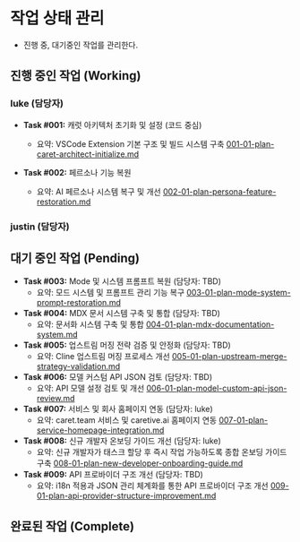 # 작업 상태 관리
 * 진행 중, 대기중인 작업를 관리한다.

## 진행 중인 작업 (Working)
### luke (담당자)
- **Task #001:** 캐럿 아키텍처 초기화 및 설정 (코드 중심)
  - 요약: VSCode Extension 기본 구조 및 빌드 시스템 구축
  [001-01-plan-caret-architect-initialize.md](./001-01-plan-caret-architect-initialize.md) 

- **Task #002:** 페르소나 기능 복원 
  - 요약: AI 페르소나 시스템 복구 및 개선
  [002-01-plan-persona-feature-restoration.md](./002-01-plan-persona-feature-restoration.md) 

### justin (담당자)

## 대기 중인 작업 (Pending)

- **Task #003:** Mode 및 시스템 프롬프트 복원 (담당자: TBD)
  - 요약: 모드 시스템 및 프롬프트 관리 기능 복구
  [003-01-plan-mode-system-prompt-restoration.md](./003-01-plan-mode-system-prompt-restoration.md) 
- **Task #004:** MDX 문서 시스템 구축 및 통합 (담당자: TBD)
  - 요약: 문서화 시스템 구축 및 통합
  [004-01-plan-mdx-documentation-system.md](./004-01-plan-mdx-documentation-system.md) 
- **Task #005:** 업스트림 머징 전략 검증 및 안정화 (담당자: TBD)
  - 요약: Cline 업스트림 머징 프로세스 개선
  [005-01-plan-upstream-merge-strategy-validation.md](./005-01-plan-upstream-merge-strategy-validation.md)
- **Task #006:** 모델 커스텀 API JSON 검토 (담당자: TBD)
  - 요약: API 모델 설정 검토 및 개선
  [006-01-plan-model-custom-api-json-review.md](./006-01-plan-model-custom-api-json-review.md)
- **Task #007:** 서비스 및 회사 홈페이지 연동 (담당자: luke)
  - 요약: caret.team 서비스 및 caretive.ai 홈페이지 연동
  [007-01-plan-service-homepage-integration.md](./007-01-plan-service-homepage-integration.md)
- **Task #008:** 신규 개발자 온보딩 가이드 개선 (담당자: luke)
  - 요약: 신규 개발자가 태스크 할당 후 즉시 작업 가능하도록 종합 온보딩 가이드 구축
  [008-01-plan-new-developer-onboarding-guide.md](./008-01-plan-new-developer-onboarding-guide.md)
- **Task #009:** API 프로바이더 구조 개선 (담당자: TBD)
  - 요약: i18n 적용과 JSON 관리 체계화를 통한 API 프로바이더 구조 개선
  [009-01-plan-api-provider-structure-improvement.md](./009-01-plan-api-provider-structure-improvement.md)

## 완료된 작업 (Complete)
